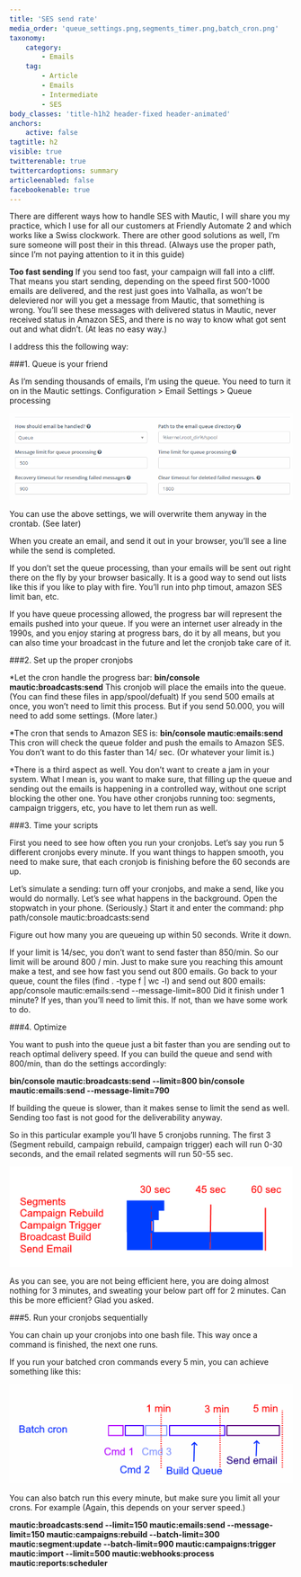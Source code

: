 ```yaml
---
title: 'SES send rate'
media_order: 'queue_settings.png,segments_timer.png,batch_cron.png'
taxonomy:
    category:
        - Emails
    tag:
        - Article
        - Emails
        - Intermediate
        - SES
body_classes: 'title-h1h2 header-fixed header-animated'
anchors:
    active: false
tagtitle: h2
visible: true
twitterenable: true
twittercardoptions: summary
articleenabled: false
facebookenable: true
---
```


There are different ways how to handle SES with Mautic, I will share you my practice, which I use for all our customers at Friendly Automate 2 and which works like a Swiss clockwork. There are other good solutions as well, I’m sure someone will post their in this thread. (Always use the proper path, since I’m not paying attention to it in this guide)

**Too fast sending**
If you send too fast, your campaign will fall into a cliff. That means you start sending, depending on the speed first 500-1000 emails are delivered, and the rest just goes into Valhalla, as won’t be deleviered nor will you get a message from Mautic, that something is wrong. You’ll see these messages with delivered status in Mautic, never received status in Amazon SES, and there is no way to know what got sent out and what didn’t. (At leas no easy way.)

I address this the following way:

###1. Queue is your friend

As I’m sending thousands of emails, I’m using the queue. You need to turn it on in the Mautic settings.
Configuration > Email Settings > Queue processing

![](queue_settings.png)

You can use the above settings, we will overwrite them anyway in the crontab. (See later)

When you create an email, and send it out in your browser, you’ll see a line while the send is completed.

If you don’t set the queue processing, than your emails will be sent out right there on the fly by your browser basically. It is a good way to send out lists like this if you like to play with fire. You’ll run into php timout, amazon SES limit ban, etc.

If you have queue processing allowed, the progress bar will represent the emails pushed into your queue. If you were an internet user already in the 1990s, and you enjoy staring at progress bars, do it by all means, but you can also time your broadcast in the future and let the cronjob take care of it.

###2. Set up the proper cronjobs

*Let the cron handle the progress bar: **bin/console mautic:broadcasts:send**
This cronjob will place the emails into the queue. (You can find these files in app/spool/defualt) If you send 500 emails at once, you won’t need to limit this process. But if you send 50.000, you will need to add some 			settings. (More later.)

*The cron that sends to Amazon SES is: **bin/console mautic:emails:send**
This cron will check the queue folder and push the emails to Amazon SES. You don’t want to do this faster than 14/ sec. (Or whatever your limit is.)

*There is a third aspect as well. You don’t want to create a jam in your system. What I mean is, you want to make sure, that filling up the queue and sending out the emails is happening in a controlled way, without one script blocking the other one. You have other cronjobs running too: segments, campaign triggers, etc, you have to let them run as well.

###3. Time your scripts

First you need to see how often you run your cronjobs. Let’s say you run 5 different cronjobs every minute. If you want things to happen smooth, you need to make sure, that each cronjob is finishing before the 60 seconds are up.

Let’s simulate a sending: turn off your cronjobs, and make a send, like you would do normally. Let’s see what happens in the background. Open the stopwatch in your phone. (Seriously.) Start it and enter the command: php path/console mautic:broadcasts:send

Figure out how many you are queueing up within 50 seconds. Write it down.

If your limit is 14/sec, you don’t want to send faster than 850/min. So our limit will be around 800 / min. Just to make sure you reaching this amount make a test, and see how fast you send out 800 emails. Go back to your queue, count the files (find . -type f | wc -l) and send out 800 emails: app/console mautic:emails:send --message-limit=800
Did it finish under 1 minute? If yes, than you’ll need to limit this. If not, than we have some work to do.

###4. Optimize

You want to push into the queue just a bit faster than you are sending out to reach optimal delivery speed. If you can build the queue and send with 800/min, than do the settings accordingly:

**bin/console mautic:broadcasts:send --limit=800
bin/console mautic:emails:send --message-limit=790**

If building the queue is slower, than it makes sense to limit the send as well. Sending too fast is not good for the deliverability anyway.

So in this particular example you’ll have 5 cronjobs running. The first 3 (Segment rebuild, campaign rebuild, campaign trigger) each will run 0-30 seconds, and the email related segments will run 50-55 sec.

![](segments_timer.png)

As you can see, you are not being efficient here, you are doing almost nothing for 3 minutes, and sweating your below part off for 2 minutes. Can this be more efficient? Glad you asked.

###5. Run your cronjobs sequentially

You can chain up your cronjobs into one bash file. This way once a command is finished, the next one runs.

If you run your batched cron commands every 5 min, you can achieve something like this:

![](batch_cron.png)

You can also batch run this every minute, but make sure you limit all your crons. For example (Again, this depends on your server speed.)

**mautic:broadcasts:send --limit=150
mautic:emails:send --message-limit=150
mautic:campaigns:rebuild --batch-limit=300
mautic:segment:update --batch-limit=900
mautic:campaigns:trigger
mautic:import --limit=500
mautic:webhooks:process
mautic:reports:scheduler**